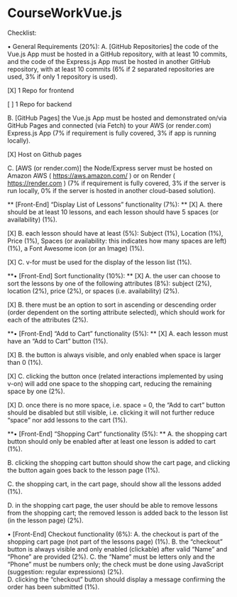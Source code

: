 # CourseWorkVue.js

Checklist:

• General Requirements (20%): 
A. [GitHub Repositories] the code of the Vue.js App must be hosted in a 
GitHub repository, with at least 10 commits, and the code of the 
Express.js App must be hosted in another GitHub repository, with at 
least 10 commits (6% if 2 separated repositories are used, 3% if only 1 
repository is used).

[X] 1 Repo for frontend

[ ] 1 Repo for backend 

B. [GitHub Pages] the Vue.js App must be hosted and demonstrated on/via GitHub Pages and connected (via Fetch) to your AWS (or render.com) Express.js App (7% if requirement is fully covered, 3% if app is running locally).

[X] Host on Github pages

C. [AWS (or render.com)] the Node/Express server must be hosted on Amazon AWS ( https://aws.amazon.com/ ) or on Render ( https://render.com ) (7% if requirement is fully covered, 3% if the server is run locally, 0% if the server is hosted in another cloud-based solution).

** [Front-End] “Display List of Lessons” functionality (7%):
**
[X] A. there should be at least 10 lessons, and each lesson should have 5 spaces (or availability) (1%).

[X] B. each lesson should have at least (5%): Subject (1%), Location (1%), Price (1%), Spaces (or availability: this indicates how many spaces are left) (1%), a Font Awesome icon (or an Image) (1%).

[X] C. v-for must be used for the display of the lesson list (1%).

**• [Front-End] Sort functionality (10%): 
**
[X] A. the user can choose to sort the lessons by one of the following attributes (8%): subject (2%), location (2%), price (2%), or spaces (i.e. availability) (2%).

[X] B. there must be an option to sort in ascending or descending order (order dependent on the sorting attribute selected), which should work for each of the attributes (2%).

**• [Front-End] “Add to Cart” functionality (5%): 
**
[X] A. each lesson must have an “Add to Cart” button (1%). 

[X] B. the button is always visible, and only enabled when space is larger than 0 (1%). 

[X] C. clicking the button once (related interactions implemented by using v-on) will add one space to the shopping cart, reducing the remaining space by one (2%).

[X] D. once there is no more space, i.e. space = 0, the “Add to cart” button should be disabled but still visible, i.e. clicking it will not further reduce “space” nor add lessons to the cart (1%).

**• [Front-End] “Shopping Cart” functionality (5%): 
**
A. the shopping cart button should only be enabled after at least one lesson is added to cart (1%).

B. clicking the shopping cart button should show the cart page, and clicking the button again goes back to the lesson page (1%).

C. the shopping cart, in the cart page, should show all the lessons added (1%).

D. in the shopping cart page, the user should be able to remove lessons from the shopping cart; the removed lesson is added back to the lesson list (in the lesson page) (2%).

• [Front-End] Checkout functionality (6%): 
A. the checkout is part of the shopping cart page (not part of the lessons 
page) (1%). 
B. the “checkout” button is always visible and only enabled (clickable) after 
valid “Name” and “Phone” are provided (2%). 
C. the “Name” must be letters only and the “Phone” must be numbers only; 
the check must be done using JavaScript (suggestion: regular 
expressions) (2%).  
D. clicking the “checkout” button should display a message confirming the 
order has been submitted (1%).